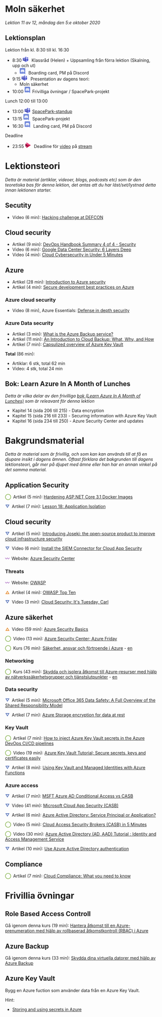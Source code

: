 # Moln säkerhet

*Lektion 11 av 12, måndag den 5:e oktober 2020*

## Lektionsplan
Lektion från kl. 8:30 till kl. 16:30

* 8:30 <img style="margin-right:0.5em;" src="assets/images/teams18.png"  alt="Teams"/> Klassråd (Helen) + Uppsamling från förra lektion (Skalning, upp och ut)
  * <img style="margin-right:0.5em;" src="assets/images/discord18.png" alt="Discord"/> Boarding card, PM på Discord
* 9:15 <img style="margin-right:0.5em;" src="assets/images/teams18.png"  alt="Teams"/> Presentation av dagens teori: 
  * Moln säkerhet
* 10:00 <img style="margin-right:0.5em;" src="assets/images/discord18.png" alt="Discord"/>Frivilliga övningar / SpacePark-projekt

Lunch 12:00 till 13:00

* 13:00 <img style="margin-right:0.5em;" src="assets/images/teams18.png" alt="Teams"/>[SpacePark-standup](project_standup.md)
* 13:15 <img style="margin-right:0.5em;" src="assets/images/discord18.png" alt="Discord"/> SpacePark-projekt
* 16:30 <img style="margin-right:0.5em;" src="assets/images/discord18.png" alt="Discord"/> Landing card, PM på Discord

Deadline

* 23:55 <img style="margin-right:0.5em;" src="assets/images/stream18.png" alt="Stream"/> Deadline för [video](https://pgbsnh19.github.io/molnapplikationer/video_presentation.html) på [stream](https://web.microsoftstream.com/channel/9c4a5233-5f83-4454-818e-035023491078)

# Lektionsteori
*Detta är material (artiklar, videoer, blogs, podcasts etc) som är den teoretiska bas för denna lektion, det antas att du har läst/set/lystnad detta innan lektionen starter.*

## Secutity

* Video (6 min): [Hacking challenge at DEFCON](https://www.youtube.com/watch?v=fHhNWAKw0bY)

## Cloud security

* Artikel (9 min): [DevOps Handbook Summary 4 of 4 - Security](http://agilejazz.blogspot.com/p/the-devops-handbook-summary-4-of-4.html)
* Video (6 min): [Google Data Center Security: 6 Layers Deep](https://www.youtube.com/watch?v=kd33UVZhnAA)
* Video (4 min): [Cloud Cybersecurity in Under 5 Minutes](https://www.youtube.com/watch?v=k2684fuzHLs)

## Azure

* Artikel (28 min): [Introduction to Azure security](https://docs.microsoft.com/en-us/azure/security/fundamentals/overview)
* Artikel (4 min): [Secure development best practices on Azure](https://docs.microsoft.com/en-us/azure/security/develop/secure-dev-overview)

### Azure cloud security

* Video (8 min), Azure Essentials: [Defense in depth security](https://www.youtube.com/watch?v=OTGMi0ksjXY)

### Azure Data security

* Artikel (3 min): [What is the Azure Backup service?](https://docs.microsoft.com/en-us/azure/backup/backup-overview)
* Artikel (11 min): [An Introduction to Cloud Backup: What, Why, and How](https://medium.com/@nakivo/an-introduction-to-cloud-backup-what-why-and-how-876e91a772bf)
* Artikel (7 min): [Capsulized overview of Azure Key Vault](https://medium.com/walmartglobaltech/azure-key-vault-d380b77fc31b)



**Total** (86 min):

- Artiklar: 6 stk, total 62 min
- Video: 4 stk, total 24 min

## Bok: Learn Azure In A Month of Lunches

*Detta är vilka delar av den frivilliga [bok (Learn Azure In A Month of Lunches)](info_learningmaterial.md) som är releavant för denna lektion*

* Kapitel 14 (sida 206 till 215) - Data encryption
* Kapitel 15 (sida 216 till 233) - Securing information with Azure Key Vault
* Kapitel 16 (sida 234 till 250) - Azure Security Center and updates

# Bakgrundsmaterial

*Detta är material som är frivillig, och som kan kan används till at få en djupare insikt i dagens ämnen. Oftast förklara det bakgrunden till dagens lektionsteori, går mer på djupet med ämne eller han har en annan vinkel på det samma material.*

## Application Security

<span style="color:#7EAE42; font-weight: 900; margin-right:0.5em;">&#9711;</span>Artikel (5 min): [Hardening ASP.NET Core 3.1 Docker Images](https://medium.com/@michaeldimoudis/hardening-asp-net-core-3-1-docker-images-f0c2ede1667f)

<span style="color:#5874B9; font-weight: 900; margin-right:0.5em;">&#9661;</span>Artikel (7 min): [Lesson 18: Application Isolation](https://devopsbootcamp.osuosl.org/application-isolation.html) 

## Cloud security

<span style="color:#5874B9; font-weight: 900; margin-right:0.5em;">&#9661;</span>Artikel (5 min): [Introducing Joseki: the open-source product to improve cloud infrastructure security](https://medium.com/@ihorkliushnikov/introducing-joseki-the-open-source-product-to-improve-cloud-infrastructure-security-fb71d58f41bd)

<span style="color:#5874B9; font-weight: 900; margin-right:0.5em;">&#9661;</span>Video (6 min): [Install the SIEM Connector for Cloud App Security](https://www.youtube.com/watch?v=0qAHaCLKTIk)

<span style="color:#9F58B9; font-weight: 900; margin-right:0.5em;">&#12336;</span>Website: [Azure Security Center](https://azure.microsoft.com/en-us/services/security-center/)

### Threats

<span style="color:#9F58B9; font-weight: 900; margin-right:0.5em;">&#12336;</span>Website: [OWASP](https://owasp.org/)

<span style="color:#E78E35; font-weight: 900; margin-right:0.5em;">&#9651;</span>Artikel (4 min): [OWASP Top Ten](https://owasp.org/www-project-top-ten/)

<span style="color:#5874B9; font-weight: 900; margin-right:0.5em;">&#9661;</span>Video (3 min): [Cloud Security: It's Tuesday, Carl](https://www.youtube.com/watch?v=NI-plwor2Xw)

## Azure säkerhet

<span style="color:#E78E35; font-weight: 900; margin-right:0.5em;">&#9651;</span>Video (59 min): [Azure Security Basics](https://www.youtube.com/watch?v=YskZ3WcK2jM)

<span style="color:#7EAE42; font-weight: 900; margin-right:0.5em;">&#9711;</span>Video (13 min): [Azure Security Center; Azure Friday](https://www.youtube.com/watch?v=t6gp9k78XEw)

<span style="color:#7EAE42; font-weight: 900; margin-right:0.5em;">&#9711;</span>Kurs (76 min): [Säkerhet, ansvar och förtroende i Azure](https://docs.microsoft.com/sv-se/learn/modules/intro-to-security-in-azure/) - [en](https://docs.microsoft.com/en-ca/learn/modules/intro-to-security-in-azure/)

### Networking

<span style="color:#7EAE42; font-weight: 900; margin-right:0.5em;">&#9711;</span>Kurs (43 min): [Skydda och isolera åtkomst till Azure-resurser med hjälp av nätverkssäkerhetsgrupper och tjänstslutpunkter](https://docs.microsoft.com/sv-se/learn/modules/secure-and-isolate-with-nsg-and-service-endpoints/) - [en](https://docs.microsoft.com/en-us/learn/modules/secure-and-isolate-with-nsg-and-service-endpoints)

### Data security

<span style="color:#5874B9; font-weight: 900; margin-right:0.5em;">&#9661;</span>Artikel (5 min): [Microsoft Office 365 Data Safety: A Full Overview of the Shared Responsibility Model](https://medium.com/@nakivo/microsoft-office-365-data-safety-a-full-overview-of-the-shared-responsibility-model-62d52621c7de)

<span style="color:#5874B9; font-weight: 900; margin-right:0.5em;">&#9661;</span>Artikel (7 min): [Azure Storage encryption for data at rest](https://docs.microsoft.com/en-us/azure/storage/common/storage-service-encryption)

### Key Vault

<span style="color:#7EAE42; font-weight: 900; margin-right:0.5em;">&#9711;</span>Artikel (7 min): [How to inject Azure Key Vault secrets in the Azure DevOps CI/CD pipelines](https://daniel-krzyczkowski.github.io/How-to-inject-Azure-Key-Vault-secrets-in-the-Azure-DevOps-CICD-pipelines/)

<span style="color:#7EAE42; font-weight: 900; margin-right:0.5em;">&#9711;</span>Video (19 min): [Azure Key Vault Tutorial; Secure secrets, keys and certificates easily](https://www.youtube.com/watch?v=PgujSug1ZbI)

<span style="color:#5874B9; font-weight: 900; margin-right:0.5em;">&#9661;</span>Artikel (8 min): [Using Key Vault and Managed Identities with Azure Functions](https://damienbod.com/2020/07/20/using-key-vault-and-managed-identities-with-azure-functions/)

### Azure access 

<span style="color:#5874B9; font-weight: 900; margin-right:0.5em;">&#9661;</span>Artikel (7 min): [MSFT Azure AD Conditional Access vs CASB](https://www.bitglass.com/blog/msft-azure-ad-conditional-access-vs-casb)

<span style="color:#5874B9; font-weight: 900; margin-right:0.5em;">&#9661;</span>Video (41 min): [Microsoft Cloud App Security (CASB)](https://www.youtube.com/watch?v=wLsXZ9MzJxY)

<span style="color:#5874B9; font-weight: 900; margin-right:0.5em;">&#9661;</span>Artikel (6 min): [Azure Active Directory: Service Principal or Application?](https://medium.com/@ihorkliushnikov/azure-active-directory-application-or-service-principal-b5a5e14f2a23)

<span style="color:#7EAE42; font-weight: 900; margin-right:0.5em;">&#9711;</span>Video (5 min): [Cloud Access Security Brokers (CASB) in 5 Minutes](https://www.youtube.com/watch?v=qhAC--N6b8w)

<span style="color:#7EAE42; font-weight: 900; margin-right:0.5em;">&#9711;</span>Video (30 min): [Azure Active Directory (AD, AAD) Tutorial ; Identity and Access Management Service](https://www.youtube.com/watch?v=Ma7VAQE7ga4)

<span style="color:#5874B9; font-weight: 900; margin-right:0.5em;">&#9661;</span>Artikel (10 min): [Use Azure Active Directory authentication](https://docs.microsoft.com/en-us/azure/azure-sql/database/authentication-aad-overview)

## Compliance

<span style="color:#7EAE42; font-weight: 900; margin-right:0.5em;">&#9711;</span>Artikel (7 min): [Cloud Compliance: What you need to know](https://www.michalsons.com/blog/cloud-compliance/22643)

# Frivillia övningar

## Role Based Access Controll

Gå igenom denna kurs (19 min): [Hantera åtkomst till en Azure-prenumeration med hjälp av rollbaserad åtkomstkontroll (RBAC) i Azure](https://docs.microsoft.com/sv-se/learn/modules/manage-subscription-access-azure-rbac/)

## Azure Backup

Gå igenom denna kurs (33 min): [Skydda dina virtuella datorer med hjälp av Azure Backup](https://docs.microsoft.com/sv-se/learn/modules/protect-virtual-machines-with-azure-backup)

## Azure Key Vault

Bygg en Azure fuction som använder data från en Azure Key Vault.

Hint:

*  [Storing and using secrets in Azure](https://devblogs.microsoft.com/dotnet/storing-and-using-secrets-in-azure/)